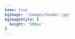 ```yaml
---
home: true
bgImage: '/images/header.jpg'
bgImageStyle: {
  height: '500px'
}
---
```


<!-- # Hello VuePress!
这是taxpolat -->
